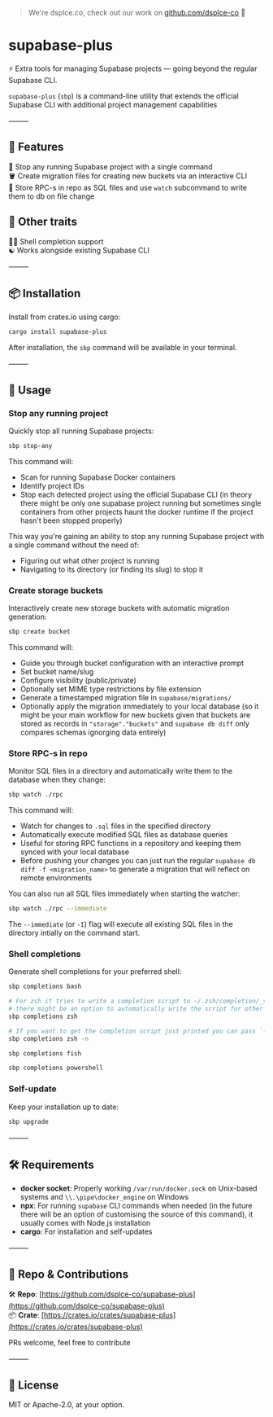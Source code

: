 > We're dsplce.co, check out our work on [github.com/dsplce-co](https://github.com/dsplce-co) 🖤

# supabase-plus

⚡ Extra tools for managing Supabase projects — going beyond the regular Supabase CLI.

`supabase-plus` (`sbp`) is a command-line utility that extends the official Supabase CLI with additional project management capabilities

⸻

## 🖤 Features

🛑 Stop any running Supabase project with a single command<br>
🪣 Create migration files for creating new buckets via an interactive CLI<br>
🧩 Store RPC-s in repo as SQL files and use `watch` subcommand to write them to db on file change<br>

## 🍩 Other traits

👨‍💻 Shell completion support<br>
☯️ Works alongside existing Supabase CLI<br>

⸻

## 📦 Installation

Install from crates.io using cargo:

```bash
cargo install supabase-plus
```

After installation, the `sbp` command will be available in your terminal.

⸻

## 🧪 Usage

### Stop any running project

Quickly stop all running Supabase projects:

```bash
sbp stop-any
```

This command will:

- Scan for running Supabase Docker containers
- Identify project IDs
- Stop each detected project using the official Supabase CLI (in theory there might be only one
  supabase project running but sometimes single containers from other projects haunt the docker
  runtime if the project hasn't been stopped properly)

This way you're gaining an ability to stop any running Supabase project with a single command without the need of:

- Figuring out what other project is running
- Navigating to its directory (or finding its slug) to stop it

### Create storage buckets

Interactively create new storage buckets with automatic migration generation:

```bash
sbp create bucket
```

This command will:

- Guide you through bucket configuration with an interactive prompt
- Set bucket name/slug
- Configure visibility (public/private)
- Optionally set MIME type restrictions by file extension
- Generate a timestamped migration file in `supabase/migrations/`
- Optionally apply the migration immediately to your local database (so it might be your main workflow for new buckets given that buckets are stored as records in `"storage"."buckets"` and `supabase db diff` only compares schemas ignorging data entirely)

### Store RPC-s in repo

Monitor SQL files in a directory and automatically write them to the database when they change:

```bash
sbp watch ./rpc
```

This command will:

- Watch for changes to `.sql` files in the specified directory
- Automatically execute modified SQL files as database queries
- Useful for storing RPC functions in a repository and keeping them synced with your local database
- Before pushing your changes you can just run the regular `supabase db diff -f <migration_name>`
  to generate a migration that will reflect on remote environments

You can also run all SQL files immediately when starting the watcher:

```bash
sbp watch ./rpc --immediate
```

The `--immediate` (or `-I`) flag will execute all existing SQL files in the directory intially on the command start.

### Shell completions

Generate shell completions for your preferred shell:

```bash
sbp completions bash

# For zsh it tries to write a completion script to ~/.zsh/completion/_sbp path by default in future
# there might be an option to automatically write the script for other shells too
sbp completions zsh

# If you want to get the completion script just printed you can pass `-n` flag
sbp completions zsh -n

sbp completions fish

sbp completions powershell
```

### Self-update

Keep your installation up to date:

```bash
sbp upgrade
```

⸻

## 🛠️ Requirements

- **docker socket**: Properly working `/var/run/docker.sock` on Unix-based systems and `\\.\pipe\docker_engine` on Windows
- **npx**: For running `supabase` CLI commands when needed (in the future there will be an option of customising the source of this command), it usually comes with Node.js installation
- **cargo**: For installation and self-updates

⸻

## 📁 Repo & Contributions

🛠️ **Repo**: [https://github.com/dsplce-co/supabase-plus](https://github.com/dsplce-co/supabase-plus)<br>
📦 **Crate**: [https://crates.io/crates/supabase-plus](https://crates.io/crates/supabase-plus)

PRs welcome, feel free to contribute

⸻

## 📄 License

MIT or Apache-2.0, at your option.
